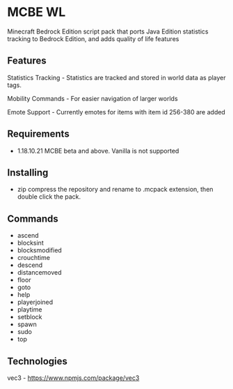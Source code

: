 # MCBE WL
 Minecraft Bedrock Edition script pack that ports Java Edition statistics tracking to Bedrock Edition, and adds quality of life features
## Features
Statistics Tracking - Statistics are tracked and stored in world data as player tags.

Mobility Commands - For easier navigation of larger worlds

Emote Support - Currently emotes for items with item id 256-380 are added
## Requirements
- 1.18.10.21 MCBE beta and above. Vanilla is not supported
## Installing
- zip compress the repository and rename to .mcpack extension, then double click the pack.
## Commands
- ascend
- blocksint
- blocksmodified
- crouchtime
- descend
- distancemoved
- floor
- goto
- help
- playerjoined
- playtime
- setblock
- spawn
- sudo
- top
## Technologies
vec3 - https://www.npmjs.com/package/vec3